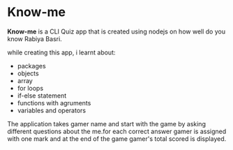 # Know-me

 **Know-me** is a CLI Quiz app that is created using nodejs on how well do you know
 Rabiya Basri.

 while creating this app, i learnt about:

- packages
- objects
- array
- for loops
- if-else statement
- functions with agruments
- variables and operators

The application takes gamer name and start with the game by asking different questions about the me.for each correct answer gamer is assigned with one mark and at the end of the game gamer's  total scored  is displayed.